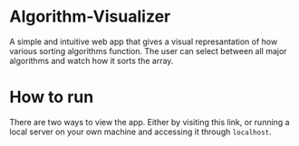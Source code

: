 # Algorithm-Visualizer
A simple and intuitive web app that gives a visual represantation of how various sorting algorithms function. The user can select between all major algorithms and watch how it sorts the array.

# How to run
There are two ways to view the app. Either by visiting this link, or running a local server on your own machine and accessing it through `localhost`.
